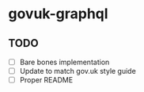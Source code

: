 # govuk-graphql

## TODO

-[ ] Bare bones implementation
-[ ] Update to match gov.uk style guide
-[ ] Proper README
